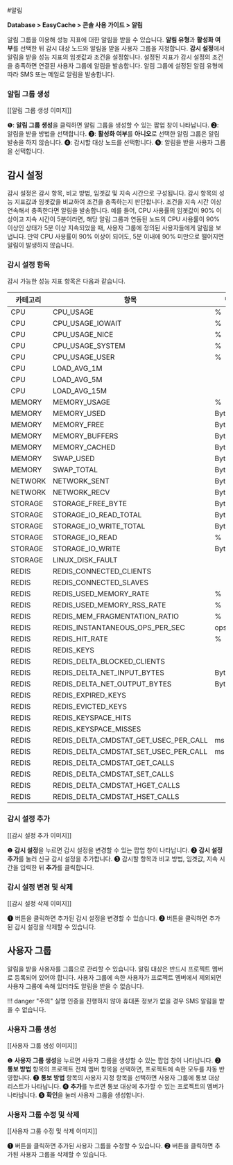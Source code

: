 #알림

**Database > EasyCache > 콘솔 사용 가이드 > 알림**

알림 그룹을 이용해 성능 지표에 대한 알림을 받을 수 있습니다. **알림 유형**과 **활성화 여부**를 선택한 뒤 감시 대상 노드와 알림을 받을 사용자 그룹을 지정합니다. **감시 설정**에서 알림을 받을 성능 지표의 임곗값과 조건을 설정합니다. 설정된 지표가 감시 설정의 조건을 충족하면 연결된 사용자 그룹에 알림을 발송합니다. 알림 그룹에 설정된 알림 유형에 따라 SMS 또는 메일로 알림을 발송합니다.

### 알림 그룹 생성

[[알림 그룹 생성 이미지]]

❶: **알림 그룹 생성**을 클릭하면 알림 그룹을 생성할 수 있는 팝업 창이 나타납니다.
❷: 알림을 받을 방법을 선택합니다.
❸: **활성화 여부**를 **아니오**로 선택한 알림 그룹은 알림 발송을 하지 않습니다.
❹: 감시할 대상 노드를 선택합니다.
❺: 알림을 받을 사용자 그룹을 선택합니다.

## 감시 설정

감시 설정은 감시 항목, 비교 방법, 임곗값 및 지속 시간으로 구성됩니다. 감시 항목의 성능 지표값과 임곗값을 비교하여 조건을 충족하는지 판단합니다. 조건을 지속 시간 이상 연속해서 충족한다면 알림을 발송합니다. 예를 들어, CPU 사용률의 임곗값이 90% 이상이고 지속 시간이 5분이라면, 해당 알림 그룹과 연동된 노드의 CPU 사용률이 90% 이상인 상태가 5분 이상 지속되었을 때, 사용자 그룹에 정의된 사용자들에게 알림을 보냅니다. 만약 CPU 사용률이 90% 이상이 되어도, 5분 이내에 90% 미만으로 떨어지면 알림이 발생하지 않습니다.

### 감시 설정 항목

감시 가능한 성능 지표 항목은 다음과 같습니다.

| 카테고리 | 항목 | 단위 |
| - | - | - | 
| CPU | CPU_USAGE | % | 
| CPU  | CPU_USAGE_IOWAIT | % | 
| CPU  | CPU_USAGE_NICE | % | 
| CPU  | CPU_USAGE_SYSTEM | % | 
| CPU  | CPU_USAGE_USER | % |
| CPU  | LOAD_AVG_1M |  |
| CPU  | LOAD_AVG_5M |  |
| CPU  | LOAD_AVG_15M |  |
| MEMORY | MEMORY_USAGE | % |
| MEMORY | MEMORY_USED | Bytes |
| MEMORY | MEMORY_FREE | Bytes |
| MEMORY | MEMORY_BUFFERS | Bytes |
| MEMORY | MEMORY_CACHED | Bytes |
| MEMORY | SWAP_USED | Bytes |
| MEMORY | SWAP_TOTAL | Bytes |
| NETWORK | NETWORK_SENT | Bytes/sec | 
| NETWORK | NETWORK_RECV | Bytes/sec |  
| STORAGE | STORAGE_FREE_BYTE | Bytes |  
| STORAGE  | STORAGE_IO_READ_TOTAL | Bytes/sec |  
| STORAGE  | STORAGE_IO_WRITE_TOTAL | Bytes/sec |  
| STORAGE  | STORAGE_IO_READ | % |  
| STORAGE  | STORAGE_IO_WRITE | Bytes |  
| STORAGE  | LINUX_DISK_FAULT |  |  
| REDIS | REDIS_CONNECTED_CLIENTS |  |  
| REDIS | REDIS_CONNECTED_SLAVES |  |  
| REDIS | REDIS_USED_MEMORY_RATE | % |  
| REDIS | REDIS_USED_MEMORY_RSS_RATE | % |  
| REDIS | REDIS_MEM_FRAGMENTATION_RATIO | % |  
| REDIS | REDIS_INSTANTANEOUS_OPS_PER_SEC | ops/sec |  
| REDIS | REDIS_HIT_RATE | % |  
| REDIS | REDIS_KEYS |  |  
| REDIS | REDIS_DELTA_BLOCKED_CLIENTS |  |  
| REDIS | REDIS_DELTA_NET_INPUT_BYTES | Bytes |  
| REDIS | REDIS_DELTA_NET_OUTPUT_BYTES | Bytes |  
| REDIS | REDIS_EXPIRED_KEYS |  |   
| REDIS | REDIS_EVICTED_KEYS |  |   
| REDIS | REDIS_KEYSPACE_HITS |  |   
| REDIS | REDIS_KEYSPACE_MISSES |  |     
| REDIS | REDIS_DELTA_CMDSTAT_GET_USEC_PER_CALL | ms |  
| REDIS | REDIS_DELTA_CMDSTAT_SET_USEC_PER_CALL | ms |  
| REDIS | REDIS_DELTA_CMDSTAT_GET_CALLS |  |  
| REDIS | REDIS_DELTA_CMDSTAT_SET_CALLS |  |  
| REDIS | REDIS_DELTA_CMDSTAT_HGET_CALLS |  |  
| REDIS | REDIS_DELTA_CMDSTAT_HSET_CALLS |  |  

### 감시 설정 추가

[[감시 설정 추가 이미지]]

❶ **감시 설정**을 누르면 감시 설정을 변경할 수 있는 팝업 창이 나타납니다.
❷ **감시 설정 추가**를 눌러 신규 감시 설정을 추가합니다.
❸ 감시할 항목과 비교 방법, 임곗값, 지속 시간을 입력한 뒤 **추가**를 클릭합니다.

### 감시 설정 변경 및 삭제

[[감시 설정 삭제 이미지]]

❶ 버튼을 클릭하면 추가된 감시 설정을 변경할 수 있습니다.
❷ 버튼을 클릭하면 추가된 감시 설정을 삭제할 수 있습니다.

## 사용자 그룹

알림을 받을 사용자를 그룹으로 관리할 수 있습니다. 알림 대상은 반드시 프로젝트 멤버로 등록되어 있어야 합니다. 사용자 그룹에 속한 사용자가 프로젝트 멤버에서 제외되면 사용자 그룹에 속해 있더라도 알림을 받을 수 없습니다.

!!! danger "주의"
    실명 인증을 진행하지 않아 휴대폰 정보가 없을 경우 SMS 알림을 받을 수 없습니다.

### 사용자 그룹 생성

[[사용자 그룹 생성 이미지]]

❶ **사용자 그룹 생성**을 누르면 사용자 그룹을 생성할 수 있는 팝업 창이 나타납니다.
❷ **통보 방법** 항목의 프로젝트 전체 멤버 항목을 선택하면, 프로젝트에 속한 모두를 자동 반영합니다.
❸ **통보 방법** 항목의 사용자 지정 항목을 선택하면 사용자 그룹에 통보 대상 리스트가 나타납니다.
❹ **추가**를 누르면 통보 대상에 추가할 수 있는 프로젝트의 멤버가 나타납니다.
❺ **확인**을 눌러 사용자 그룹을 생성합니다. 

### 사용자 그룹 수정 및 삭제

[[사용자 그룹 수정 및 삭제 이미지]]

❶ 버튼을 클릭하면 추가된 사용자 그룹을 수정할 수 있습니다.
❷ 버튼을 클릭하면 추가된 사용자 그룹을 삭제할 수 있습니다.